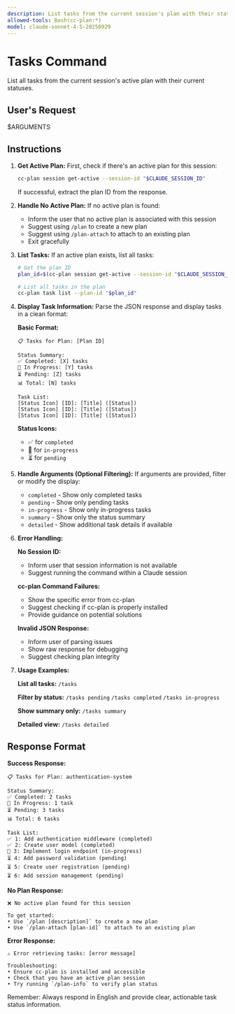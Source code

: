 ```yaml
---
description: List tasks from the current session's plan with their statuses
allowed-tools: Bash(cc-plan:*)
model: claude-sonnet-4-5-20250929
---
```


# Tasks Command

List all tasks from the current session's active plan with their current statuses.

## User's Request
$ARGUMENTS

## Instructions

1. **Get Active Plan:**
   First, check if there's an active plan for this session:

   ```bash
   cc-plan session get-active --session-id "$CLAUDE_SESSION_ID"
   ```

   If successful, extract the plan ID from the response.

2. **Handle No Active Plan:**
   If no active plan is found:

   - Inform the user that no active plan is associated with this session
   - Suggest using `/plan` to create a new plan
   - Suggest using `/plan-attach` to attach to an existing plan
   - Exit gracefully

3. **List Tasks:**
   If an active plan exists, list all tasks:

   ```bash
   # Get the plan ID
   plan_id=$(cc-plan session get-active --session-id "$CLAUDE_SESSION_ID" | jq -r '.planId')

   # List all tasks in the plan
   cc-plan task list --plan-id "$plan_id"
   ```

4. **Display Task Information:**
   Parse the JSON response and display tasks in a clean format:

   **Basic Format:**
   ```
   📋 Tasks for Plan: [Plan ID]

   Status Summary:
   ✅ Completed: [X] tasks
   🔄 In Progress: [Y] tasks
   ⏳ Pending: [Z] tasks
   📊 Total: [N] tasks

   Task List:
   [Status Icon] [ID]: [Title] ([Status])
   [Status Icon] [ID]: [Title] ([Status])
   [Status Icon] [ID]: [Title] ([Status])
   ```

   **Status Icons:**
   - ✅ for `completed`
   - 🔄 for `in-progress`
   - ⏳ for `pending`

5. **Handle Arguments (Optional Filtering):**
   If arguments are provided, filter or modify the display:

   - `completed` - Show only completed tasks
   - `pending` - Show only pending tasks
   - `in-progress` - Show only in-progress tasks
   - `summary` - Show only the status summary
   - `detailed` - Show additional task details if available

6. **Error Handling:**

   **No Session ID:**
   - Inform user that session information is not available
   - Suggest running the command within a Claude session

   **cc-plan Command Failures:**
   - Show the specific error from cc-plan
   - Suggest checking if cc-plan is properly installed
   - Provide guidance on potential solutions

   **Invalid JSON Response:**
   - Inform user of parsing issues
   - Show raw response for debugging
   - Suggest checking plan integrity

7. **Usage Examples:**

   **List all tasks:**
   `/tasks`

   **Filter by status:**
   `/tasks pending`
   `/tasks completed`
   `/tasks in-progress`

   **Show summary only:**
   `/tasks summary`

   **Detailed view:**
   `/tasks detailed`

## Response Format

**Success Response:**
```
📋 Tasks for Plan: authentication-system

Status Summary:
✅ Completed: 2 tasks
🔄 In Progress: 1 task
⏳ Pending: 3 tasks
📊 Total: 6 tasks

Task List:
✅ 1: Add authentication middleware (completed)
✅ 2: Create user model (completed)
🔄 3: Implement login endpoint (in-progress)
⏳ 4: Add password validation (pending)
⏳ 5: Create user registration (pending)
⏳ 6: Add session management (pending)
```

**No Plan Response:**
```
❌ No active plan found for this session

To get started:
• Use `/plan [description]` to create a new plan
• Use `/plan-attach [plan-id]` to attach to an existing plan
```

**Error Response:**
```
⚠️ Error retrieving tasks: [error message]

Troubleshooting:
• Ensure cc-plan is installed and accessible
• Check that you have an active plan session
• Try running `/plan-info` to verify plan status
```

Remember: Always respond in English and provide clear, actionable task status information.